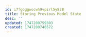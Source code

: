 ```yaml
---
id: i7fgoggwocwh9vpirl5y828
title: Storing Previous Model State
desc: ''
updated: 1747200759303
created: 1747200746572
---
```

